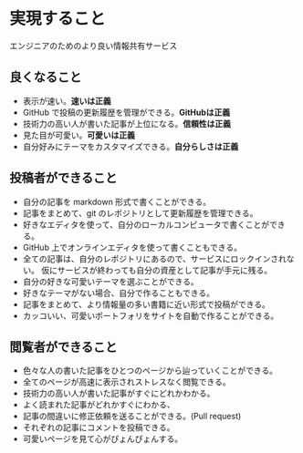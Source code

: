 # 実現すること
エンジニアのためのより良い情報共有サービス

## 良くなること
* 表示が速い。**速いは正義**
* GitHub で投稿の更新履歴を管理ができる。**GitHubは正義**
* 技術力の高い人が書いた記事が上位になる。**信頼性は正義**
* 見た目が可愛い。**可愛いは正義**
* 自分好みにテーマをカスタマイズできる。**自分らしさは正義**

## 投稿者ができること
* 自分の記事を markdown 形式で書くことができる。
* 記事をまとめて、git のレポジトリとして更新履歴を管理できる。
* 好きなエディタを使って、自分のローカルコンピュータで書くことができる。
* GitHub 上でオンラインエディタを使って書くこともできる。
* 全ての記事は、自分のレポジトリにあるので、サービスにロックインされない。
  仮にサービスが終わっても自分の資産として記事が手元に残る。
* 自分の好きな可愛いテーマを選ぶことができる。
* 好きなテーマがない場合、自分で作ることもできる。
* 記事をまとめて、より情報量の多い書籍に近い形式で投稿ができる。
* カッコいい、可愛いポートフォリをサイトを自動で作ることができる。

## 閲覧者ができること
* 色々な人の書いた記事をひとつのページから辿っていくことができる。
* 全てのページが高速に表示されストレスなく閲覧できる。
* 技術力の高い人が書いた記事がすぐにどれかわかる。
* よく読まれた記事がどれかすぐにわかる、
* 記事の間違いに修正依頼を送ることができる。(Pull request)
* それぞれの記事にコメントを投稿できる。
* 可愛いページを見て心がぴょんぴょんする。


